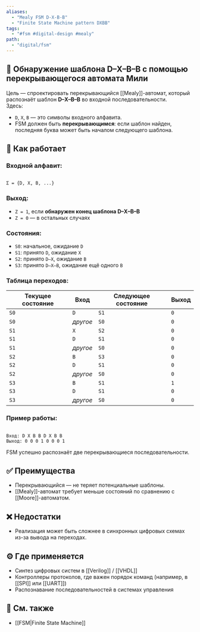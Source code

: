 ```yaml
---
aliases:
  - "Mealy FSM D-X-B-B"
  - "Finite State Machine pattern DXBB"
tags:
  - "#fsm #digital-design #mealy"
path:
  - "digital/fsm"
---
```


## 📌 Обнаружение шаблона D–X–B–B с помощью перекрывающегося автомата Мили

Цель — спроектировать перекрывающийся [[Mealy]]-автомат, который распознаёт шаблон **D–X–B–B** во входной последовательности.  
Здесь:
- `D`, `X`, `B` — это символы входного алфавита.
- FSM должен быть **перекрывающимся**: если шаблон найден, последняя буква может быть началом следующего шаблона.

## 🧠 Как работает

### Входной алфавит:
```

Σ = {D, X, B, ...}

```

### Выход:
- `Z = 1`, если **обнаружен конец шаблона D–X–B–B**
- `Z = 0` — в остальных случаях

### Состояния:
- `S0`: начальное, ожидание `D`
- `S1`: принято `D`, ожидание `X`
- `S2`: принято `D–X`, ожидание `B`
- `S3`: принято `D–X–B`, ожидание ещё одного `B`

### Таблица переходов:

| Текущее состояние | Вход | Следующее состояние | Выход |
|-------------------|------|---------------------|--------|
| `S0`              | `D`  | `S1`                | `0`    |
| `S0`              | _другое_ | `S0`          | `0`    |
| `S1`              | `X`  | `S2`                | `0`    |
| `S1`              | `D`  | `S1`                | `0`    |
| `S1`              | _другое_ | `S0`          | `0`    |
| `S2`              | `B`  | `S3`                | `0`    |
| `S2`              | `D`  | `S1`                | `0`    |
| `S2`              | _другое_ | `S0`          | `0`    |
| `S3`              | `B`  | `S1`                | `1`    |
| `S3`              | `D`  | `S1`                | `0`    |
| `S3`              | _другое_ | `S0`          | `0`    |

### Пример работы:
```

Вход: D X B B D X B B  
Выход: 0 0 0 1 0 0 0 1

```

FSM успешно распознаёт две перекрывающиеся последовательности.

## ✅ Преимущества

- Перекрывающийся — не теряет потенциальные шаблоны.
- [[Mealy]]-автомат требует меньше состояний по сравнению с [[Moore]]-автоматом.

## ❌ Недостатки

- Реализация может быть сложнее в синхронных цифровых схемах из-за вывода на переходах.

## ⚙️ Где применяется

- Синтез цифровых систем в [[Verilog]] / [[VHDL]]
- Контроллеры протоколов, где важен порядок команд (например, в [[SPI]] или [[UART]])
- Распознавание последовательностей в системах управления

## 🔗 См. также
- [[FSM|Finite State Machine]]